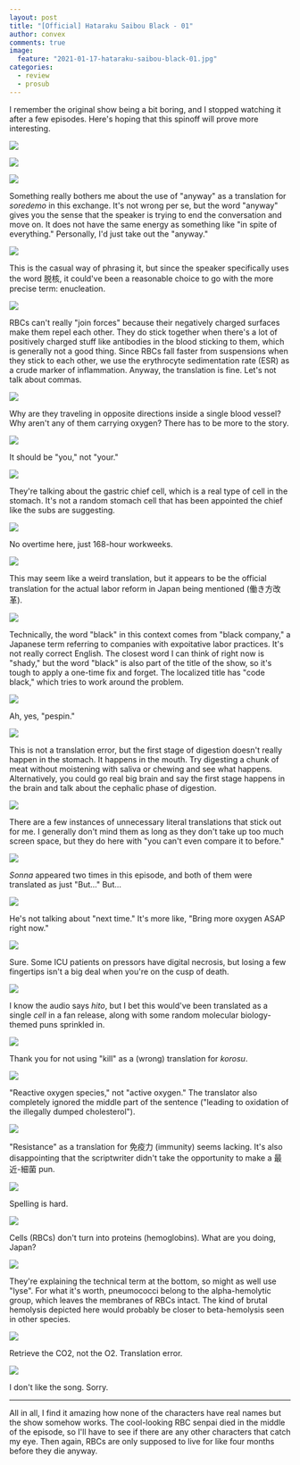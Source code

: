 ```yaml
---
layout: post
title: "[Official] Hataraku Saibou Black - 01"
author: convex
comments: true
image:
  feature: "2021-01-17-hataraku-saibou-black-01.jpg"
categories:
  - review
  - prosub
---
```


I remember the original show being a bit boring, and I stopped watching it after a few episodes. Here's hoping that this spinoff will prove more interesting.

![](https://i.imgur.com/UhUFLDj.jpg)

![](https://i.imgur.com/lwRpLq5.jpg)

![](https://i.imgur.com/fb6vWQ8.jpg)

Something really bothers me about the use of "anyway" as a translation for *soredemo* in this exchange. It's not wrong per se, but the word "anyway" gives you the sense that the speaker is trying to end the conversation and move on. It does not have the same energy as something like "in spite of everything." Personally, I'd just take out the "anyway."

![](https://i.imgur.com/3IK9zDG.jpg)

This is the casual way of phrasing it, but since the speaker specifically uses the word 脱核, it could've been a reasonable choice to go with the more precise term: enucleation.

![](https://i.imgur.com/S1AVtjR.jpg)

RBCs can't really "join forces" because their negatively charged surfaces make them repel each other. They do stick together when there's a lot of positively charged stuff like antibodies in the blood sticking to them, which is generally not a good thing. Since RBCs fall faster from suspensions when they stick to each other, we use the erythrocyte sedimentation rate (ESR) as a crude marker of inflammation. Anyway, the translation is fine. Let's not talk about commas.

![](https://i.imgur.com/r626tLT.jpg)

Why are they traveling in opposite directions inside a single blood vessel? Why aren't any of them carrying oxygen? There has to be more to the story.

![](https://i.imgur.com/sYBNaff.jpg)

It should be "you," not "your."

![](https://i.imgur.com/mSrO0CA.jpg)

They're talking about the gastric chief cell, which is a real type of cell in the stomach. It's not a random stomach cell that has been appointed the chief like the subs are suggesting.

![](https://i.imgur.com/GeKNrij.jpg)

No overtime here, just 168-hour workweeks.

![](https://i.imgur.com/Uwfc3dG.jpg)

This may seem like a weird translation, but it appears to be the official translation for the actual labor reform in Japan being mentioned (働き方改革).

![](https://i.imgur.com/qIUY7KJ.jpg)

Technically, the word "black" in this context comes from "black company," a Japanese term referring to companies with expoitative labor practices. It's not really correct English. The closest word I can think of right now is "shady," but the word "black" is also part of the title of the show, so it's tough to apply a one-time fix and forget. The localized title has "code black," which tries to work around the problem.

![](https://i.imgur.com/K47eQlB.jpg)

Ah, yes, "pespin."

![](https://i.imgur.com/yTrh65h.jpg)

This is not a translation error, but the first stage of digestion doesn't really happen in the stomach. It happens in the mouth. Try digesting a chunk of meat without moistening with saliva or chewing and see what happens. Alternatively, you could go real big brain and say the first stage happens in the brain and talk about the cephalic phase of digestion.

![](https://i.imgur.com/jv7tHRi.jpg)

There are a few instances of unnecessary literal translations that stick out for me. I generally don't mind them as long as they don't take up too much screen space, but they do here with "you can't even compare it to before."

![](https://i.imgur.com/MADfGZF.jpg)

*Sonna* appeared two times in this episode, and both of them were translated as just "But..." But...

![](https://i.imgur.com/G0xeA5t.jpg)

He's not talking about "next time." It's more like, "Bring more oxygen ASAP right now."

![](https://i.imgur.com/pAraWXf.jpg)

Sure. Some ICU patients on pressors have digital necrosis, but losing a few fingertips isn't a big deal when you're on the cusp of death.

![](https://i.imgur.com/rxHEzbL.jpg)

I know the audio says *hito*, but I bet this would've been translated as a single *cell* in a fan release, along with some random molecular biology-themed puns sprinkled in.

![](https://i.imgur.com/wWLKvEn.jpg)

Thank you for not using "kill" as a (wrong) translation for *korosu*.

![](https://i.imgur.com/l9kuVpC.jpg)

"Reactive oxygen species," not "active oxygen." The translator also completely ignored the middle part of the sentence ("leading to oxidation of the illegally dumped cholesterol").

![](https://i.imgur.com/lFlRyu9.jpg)

"Resistance" as a translation for 免疫力 (immunity) seems lacking. It's also disappointing that the scriptwriter didn't take the opportunity to make a 最近-細菌 pun.

![](https://i.imgur.com/0ZE2zMV.jpg)

Spelling is hard.

![](https://i.imgur.com/8Oncgvg.jpg)

Cells (RBCs) don't turn into proteins (hemoglobins). What are you doing, Japan?

![](https://i.imgur.com/S1BIpi9.jpg)

They're explaining the technical term at the bottom, so might as well use "lyse". For what it's worth, pneumococci belong to the alpha-hemolytic group, which leaves the membranes of RBCs intact. The kind of brutal hemolysis depicted here would probably be closer to beta-hemolysis seen in other species.

![](https://i.imgur.com/7UYSp5S.jpg)

Retrieve the CO2, not the O2. Translation error.

![](https://i.imgur.com/TPcev2s.jpg)

I don't like the song. Sorry.

---

All in all, I find it amazing how none of the characters have real names but the show somehow works. The cool-looking RBC senpai died in the middle of the episode, so I'll have to see if there are any other characters that catch my eye. Then again, RBCs are only supposed to live for like four months before they die anyway.
